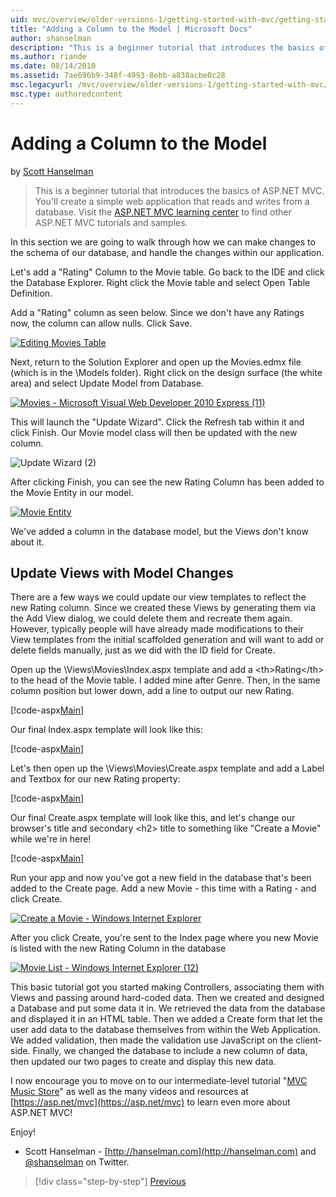 ```yaml
---
uid: mvc/overview/older-versions-1/getting-started-with-mvc/getting-started-with-mvc-part8
title: "Adding a Column to the Model | Microsoft Docs"
author: shanselman
description: "This is a beginner tutorial that introduces the basics of ASP.NET MVC. Create a simple web application that reads and writes from a database."
ms.author: riande
ms.date: 08/14/2010
ms.assetid: 7ae696b9-348f-4993-8ebb-a838acbe0c28
msc.legacyurl: /mvc/overview/older-versions-1/getting-started-with-mvc/getting-started-with-mvc-part8
msc.type: authoredcontent
---
```

Adding a Column to the Model
====================
by [Scott Hanselman](https://github.com/shanselman)

> This is a beginner tutorial that introduces the basics of ASP.NET MVC. You'll create a simple web application that reads and writes from a database. Visit the [ASP.NET MVC learning center](../../../index.md) to find other ASP.NET MVC tutorials and samples.


In this section we are going to walk through how we can make changes to the schema of our database, and handle the changes within our application.

Let's add a "Rating" Column to the Movie table. Go back to the IDE and click the Database Explorer. Right click the Movie table and select Open Table Definition.

Add a "Rating" column as seen below. Since we don't have any Ratings now, the column can allow nulls. Click Save.

[![Editing Movies Table](getting-started-with-mvc-part8/_static/image2.png)](getting-started-with-mvc-part8/_static/image1.png)

Next, return to the Solution Explorer and open up the Movies.edmx file (which is in the \Models folder). Right click on the design surface (the white area) and select Update Model from Database.

[![Movies - Microsoft Visual Web Developer 2010 Express (11)](getting-started-with-mvc-part8/_static/image4.png)](getting-started-with-mvc-part8/_static/image3.png)

This will launch the "Update Wizard". Click the Refresh tab within it and click Finish. Our Movie model class will then be updated with the new column.

![Update Wizard (2)](getting-started-with-mvc-part8/_static/image5.png)

After clicking Finish, you can see the new Rating Column has been added to the Movie Entity in our model.

[![Movie Entity](getting-started-with-mvc-part8/_static/image7.png)](getting-started-with-mvc-part8/_static/image6.png)

We've added a column in the database model, but the Views don't know about it.

## Update Views with Model Changes

There are a few ways we could update our view templates to reflect the new Rating column. Since we created these Views by generating them via the Add View dialog, we could delete them and recreate them again. However, typically people will have already made modifications to their View templates from the initial scaffolded generation and will want to add or delete fields manually, just as we did with the ID field for Create.

Open up the \Views\Movies\Index.aspx template and add a &lt;th&gt;Rating&lt;/th&gt; to the head of the Movie table. I added mine after Genre. Then, in the same column position but lower down, add a line to output our new Rating.

[!code-aspx[Main](getting-started-with-mvc-part8/samples/sample1.aspx)]

Our final Index.aspx template will look like this:

[!code-aspx[Main](getting-started-with-mvc-part8/samples/sample2.aspx)]

Let's then open up the \Views\Movies\Create.aspx template and add a Label and Textbox for our new Rating property:

[!code-aspx[Main](getting-started-with-mvc-part8/samples/sample3.aspx)]

Our final Create.aspx template will look like this, and let's change our browser's title and secondary &lt;h2&gt; title to something like "Create a Movie" while we're in here!

[!code-aspx[Main](getting-started-with-mvc-part8/samples/sample4.aspx)]

Run your app and now you've got a new field in the database that's been added to the Create page. Add a new Movie - this time with a Rating - and click Create.

[![Create a Movie - Windows Internet Explorer](getting-started-with-mvc-part8/_static/image9.png)](getting-started-with-mvc-part8/_static/image8.png)

After you click Create, you're sent to the Index page where you new Movie is listed with the new Rating Column in the database

[![Movie List - Windows Internet Explorer (12)](getting-started-with-mvc-part8/_static/image11.png)](getting-started-with-mvc-part8/_static/image10.png)

This basic tutorial got you started making Controllers, associating them with Views and passing around hard-coded data. Then we created and designed a Database and put some data it in. We retrieved the data from the database and displayed it in an HTML table. Then we added a Create form that let the user add data to the database themselves from within the Web Application. We added validation, then made the validation use JavaScript on the client-side. Finally, we changed the database to include a new column of data, then updated our two pages to create and display this new data.

I now encourage you to move on to our intermediate-level tutorial "[MVC Music Store](../../older-versions/mvc-music-store/mvc-music-store-part-1.md)" as well as the many videos and resources at [https://asp.net/mvc](https://asp.net/mvc) to learn even more about ASP.NET MVC!

Enjoy!

- Scott Hanselman - [http://hanselman.com](http://hanselman.com) and [@shanselman](http://twitter.com/shanselman) on Twitter.

> [!div class="step-by-step"]
> [Previous](getting-started-with-mvc-part7.md)
